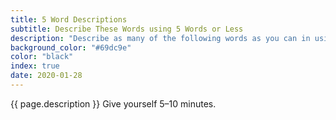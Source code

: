 ```yaml
---
title: 5 Word Descriptions
subtitle: Describe These Words using 5 Words or Less
description: "Describe as many of the following words as you can in using 5 words or less. Check how good your descriptions are by telling them to someone and seeing if they guess the words."
background_color: "#69dc9e"
color: "black"
index: true
date: 2020-01-28
---
```


{{ page.description }} Give yourself 5–10 minutes.

<ul class="_random random masonry" data-child="li" data-amount="21" data-template="[[ mix ]]" data-params='{"collections": 
["animals-singular", "food-singular", "nouns-singular", "objects-singular", "verbs-present"]}'></ul>